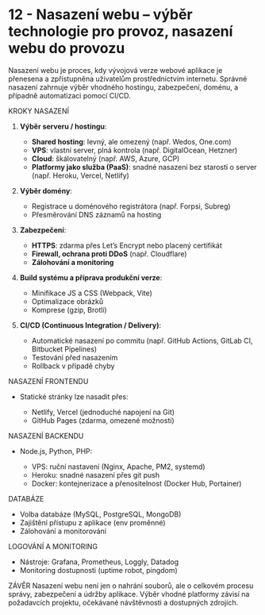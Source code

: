 # 12 - Nasazení webu – výběr technologie pro provoz, nasazení webu do provozu
Nasazení webu je proces, kdy vývojová verze webové aplikace je přenesena a zpřístupněna uživatelům prostřednictvím internetu. Správné nasazení zahrnuje výběr vhodného hostingu, zabezpečení, doménu, a případně automatizaci pomocí CI/CD.

KROKY NASAZENÍ

1. **Výběr serveru / hostingu**:

   * **Shared hosting**: levný, ale omezený (např. Wedos, One.com)
   * **VPS**: vlastní server, plná kontrola (např. DigitalOcean, Hetzner)
   * **Cloud**: škálovatelný (např. AWS, Azure, GCP)
   * **Platformy jako služba (PaaS)**: snadné nasazení bez starostí o server (např. Heroku, Vercel, Netlify)

2. **Výběr domény**:

   * Registrace u doménového registrátora (např. Forpsi, Subreg)
   * Přesměrování DNS záznamů na hosting

3. **Zabezpečení**:

   * **HTTPS**: zdarma přes Let’s Encrypt nebo placený certifikát
   * **Firewall, ochrana proti DDoS** (např. Cloudflare)
   * **Zálohování a monitoring**

4. **Build systému a příprava produkční verze**:

   * Minifikace JS a CSS (Webpack, Vite)
   * Optimalizace obrázků
   * Komprese (gzip, Brotli)

5. **CI/CD (Continuous Integration / Delivery)**:

   * Automatické nasazení po commitu (např. GitHub Actions, GitLab CI, Bitbucket Pipelines)
   * Testování před nasazením
   * Rollback v případě chyby

NASAZENÍ FRONTENDU

* Statické stránky lze nasadit přes:

  * Netlify, Vercel (jednoduché napojení na Git)
  * GitHub Pages (zdarma, omezené možnosti)

NASAZENÍ BACKENDU

* Node.js, Python, PHP:

  * VPS: ruční nastavení (Nginx, Apache, PM2, systemd)
  * Heroku: snadné nasazení přes git push
  * Docker: kontejnerizace a přenositelnost (Docker Hub, Portainer)

DATABÁZE

* Volba databáze (MySQL, PostgreSQL, MongoDB)
* Zajištění přístupu z aplikace (env proměnné)
* Zálohování a monitorování

LOGOVÁNÍ A MONITORING

* Nástroje: Grafana, Prometheus, Loggly, Datadog
* Monitoring dostupnosti (uptime robot, pingdom)

ZÁVĚR
Nasazení webu není jen o nahrání souborů, ale o celkovém procesu správy, zabezpečení a údržby aplikace. Výběr vhodné platformy závisí na požadavcích projektu, očekávané návštěvnosti a dostupných zdrojích.
